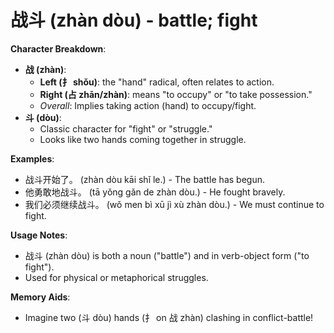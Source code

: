 # **战斗 (zhàn dòu) - battle; fight**

**Character Breakdown**:  
- **战 (zhàn)**:
  - **Left (扌 shǒu)**: the "hand" radical, often relates to action.
  - **Right (占 zhān/zhàn)**: means "to occupy" or "to take possession."
  - *Overall*: Implies taking action (hand) to occupy/fight.  
- **斗 (dòu)**:
  - Classic character for "fight" or "struggle."
  - Looks like two hands coming together in struggle.

**Examples**:  
- 战斗开始了。 (zhàn dòu kāi shǐ le.) - The battle has begun.  
- 他勇敢地战斗。 (tā yǒng gǎn de zhàn dòu.) - He fought bravely.  
- 我们必须继续战斗。 (wǒ men bì xū jì xù zhàn dòu.) - We must continue to fight.

**Usage Notes**:  
- 战斗 (zhàn dòu) is both a noun ("battle") and in verb-object form ("to fight").  
- Used for physical or metaphorical struggles.

**Memory Aids**:  
- Imagine two (斗 dòu) hands (扌 on 战 zhàn) clashing in conflict-battle!